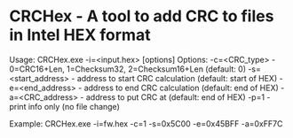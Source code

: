 # CRCHex - A tool to add CRC to files in Intel HEX format

Usage: CRCHex.exe -i=<input.hex> [options]
  Options:
	  -c=<CRC_type>      - 0=CRC16+Len, 1=Checksum32, 2=Checksum16+Len (default: 0)
		-s=<start_address> - address to start CRC calculation (default: start of HEX)
		-e=<end_address>   - address to end CRC calculation (default: end of HEX)
		-a=<CRC_address>   - address to put CRC at (default: end of HEX)
		-p=1               - print info only (no file change)

Example: CRCHex.exe -i=fw.hex -c=1 -s=0x5C00 -e=0x45BFF -a=0xFF7C

